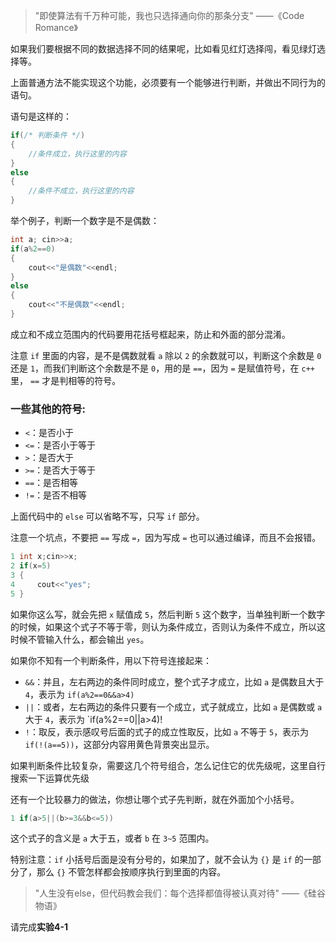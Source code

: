 >"即使算法有千万种可能，我也只选择通向你的那条分支"
>——《Code Romance》

如果我们要根据不同的数据选择不同的结果呢，比如看见红灯选择闯，看见绿灯选择等。

上面普通方法不能实现这个功能，必须要有一个能够进行判断，并做出不同行为的语句。

语句是这样的：

```cpp
if(/* 判断条件 */)
{
    //条件成立，执行这里的内容
}
else
{
    //条件不成立，执行这里的内容
}
```

举个例子，判断一个数字是不是偶数：

```cpp
int a; cin>>a;
if(a%2==0)
{
    cout<<"是偶数"<<endl;
}
else
{
    cout<<"不是偶数"<<endl;
}
```

成立和不成立范围内的代码要用花括号框起来，防止和外面的部分混淆。

注意 `if` 里面的内容，是不是偶数就看 `a` 除以 `2` 的余数就可以，判断这个余数是 `0` 还是 `1`，而我们判断这个余数是不是 `0`，用的是 `==`，因为 `=` 是赋值符号，在 `c++` 里， `==` 才是判相等的符号。

### 一些其他的符号:
- `<`：是否小于
- `<=`：是否小于等于
- `>`：是否大于
- `>=`：是否大于等于
- `==`：是否相等
- `!=`：是否不相等

上面代码中的 `else` 可以省略不写，只写 `if` 部分。

注意一个坑点，不要把 `==` 写成 `=`，因为写成 `=` 也可以通过编译，而且不会报错。

```cpp
1 int x;cin>>x;
2 if(x=5)
3 {
4     cout<<"yes";
5 }
```

如果你这么写，就会先把 `x` 赋值成 `5`，然后判断 `5` 这个数字，当单独判断一个数字的时候，如果这个式子不等于零，则认为条件成立，否则认为条件不成立，所以这时候不管输入什么，都会输出 `yes`。

如果你不知有一个判断条件，用以下符号连接起来：

- `&&`：并且，左右两边的条件同时成立，整个式子才成立，比如 `a` 是偶数且大于 `4`，表示为 `if(a%2==0&&a>4)`
- `||`：或者，左右两边的条件只要有一个成立，式子就成立，比如 `a` 是偶数或 `a` 大于 `4`，表示为 `if(a%2==0||a>4)!
- `!`：取反，表示感叹号后面的式子的成立性取反，比如 `a` 不等于 `5`，表示为 `if(!(a==5))`，这部分内容用黄色背景突出显示。

如果判断条件比较复杂，需要这几个符号组合，怎么记住它的优先级呢，这里自行搜索一下运算优先级

还有一个比较暴力的做法，你想让哪个式子先判断，就在外面加个小括号。

```cpp
1 if(a>5||(b>=3&&b<=5))
```

这个式子的含义是 `a` 大于五，或者 `b` 在 `3~5` 范围内。

特别注意：`if` 小括号后面是没有分号的，如果加了，就不会认为 `{}` 是 `if` 的一部分了，那么 `{}` 不管怎样都会按顺序执行到里面的内容。


> "人生没有else，但代码教会我们：每个选择都值得被认真对待" ——《硅谷物语》

请完成**实验4-1**